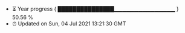 - ⏳ Year progress { ███████████████▁▁▁▁▁▁▁▁▁▁▁▁▁▁▁ } 50.56 %
- ⏰ Updated on Sun, 04 Jul 2021 13:21:30 GMT

